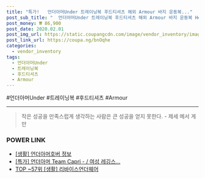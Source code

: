 ```yaml
--- 
title: "특가!   언더아머Under 트레이닝복 후드티셔츠 해외 Armour 바지 운동복..." 
post_sub_title: "  언더아머Under 트레이닝복 후드티셔츠 해외 Armour 바지 운동복 Hoodie Accelerate 미국정품 팬츠" 
post_money: ₩ 86,900 
post_date: 2020.02.01 
post_img_url: https://static.coupangcdn.com/image/vendor_inventory/images/2018/01/30/15/9/043c5416-33bc-44f8-8395-a7963c16cf8d.jpg 
post_link_url: https://coupa.ng/bnOqhe 
categories: 
  - vendor_inventory 
tags: 
  - 언더아머Under 
  - 트레이닝복 
  - 후드티셔츠 
  - Armour 
--- 
```

  #언더아머Under #트레이닝복 #후드티셔츠 #Armour 
<hr> 

> 작은 성공을 만족스럽게 생각하는 사람은 큰 성공을 얻지 못한다. - 제세 메서 게만 


### POWER LINK

* <a href="https://blog.naver.com/santokki14/221769749704" target="_blank"> [생활] 언더아머호버 정보 </a>
* <a href="https://blog.naver.com/an0733/221788012286" target="_blank">[특가] 언더아머 Team Capri - / 여성 레깅스...</a>
* <a href="https://blog.naver.com/fasyy4321/221778251661" target="_blank"> TOP ~57위 [생활] 리바이스언더웨어</a>

